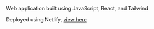 Web application built using JavaScript, React, and Tailwind

Deployed using Netlify, [view here](https://app.netlify.com/sites/react-gym-web-app/configuration/general)
